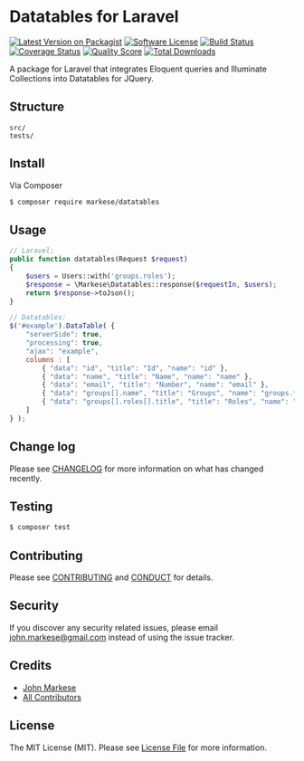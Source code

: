 # Datatables for Laravel

[![Latest Version on Packagist][ico-version]][link-packagist]
[![Software License][ico-license]](LICENSE.md)
[![Build Status][ico-travis]][link-travis]
[![Coverage Status][ico-scrutinizer]][link-scrutinizer]
[![Quality Score][ico-code-quality]][link-code-quality]
[![Total Downloads][ico-downloads]][link-downloads]

A package for Laravel that integrates Eloquent queries and Illuminate Collections into Datatables for JQuery.

## Structure

```
src/
tests/
```


## Install

Via Composer

``` bash
$ composer require markese/datatables
```

## Usage

``` php
// Laravel:
public function datatables(Request $request)
{
    $users = Users::with('groups.roles');
    $response = \Markese\Datatables::response($requestIn, $users);
    return $response->toJson();
}
```
``` js
// Datatables:
$('#example').DataTable( {
    "serverSide": true,
    "processing": true,
    "ajax": "example",
    columns : [
        { "data": "id", "title": "Id", "name": "id" },
        { "data": "name", "title": "Name", "name": "name" },
        { "data": "email", "title": "Number", "name": "email" },
        { "data": "groups[].name", "title": "Groups", "name": "groups.*.name" },
        { "data": "groups[].roles[].title", "title": "Roles", "name": "groups.*.roles.*.title" }
    ]
} );
```

## Change log

Please see [CHANGELOG](CHANGELOG.md) for more information on what has changed recently.

## Testing

``` bash
$ composer test
```

## Contributing

Please see [CONTRIBUTING](CONTRIBUTING.md) and [CONDUCT](CONDUCT.md) for details.

## Security

If you discover any security related issues, please email john.markese@gmail.com instead of using the issue tracker.

## Credits

- [John Markese][link-author]
- [All Contributors][link-contributors]

## License

The MIT License (MIT). Please see [License File](LICENSE.md) for more information.

[ico-version]: https://img.shields.io/packagist/v/jmarkese/datatables.svg?style=flat-square
[ico-license]: https://img.shields.io/badge/license-MIT-brightgreen.svg?style=flat-square
[ico-travis]: https://img.shields.io/travis/jmarkese/datatables/master.svg?style=flat-square
[ico-scrutinizer]: https://img.shields.io/scrutinizer/coverage/g/jmarkese/datatables.svg?style=flat-square
[ico-code-quality]: https://img.shields.io/scrutinizer/g/jmarkese/datatables.svg?style=flat-square
[ico-downloads]: https://img.shields.io/packagist/dt/jmarkese/datatables.svg?style=flat-square

[link-packagist]: https://packagist.org/packages/jmarkese/datatables
[link-travis]: https://travis-ci.org/jmarkese/datatables
[link-scrutinizer]: https://scrutinizer-ci.com/g/jmarkese/datatables/code-structure
[link-code-quality]: https://scrutinizer-ci.com/g/jmarkese/datatables
[link-downloads]: https://packagist.org/packages/jmarkese/datatables
[link-author]: https://github.com/jmarkese
[link-contributors]: ../../contributors
